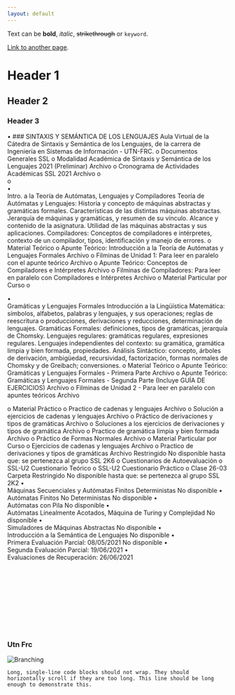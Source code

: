 ```yaml
---
layout: default
---
```


Text can be **bold**, _italic_, ~~strikethrough~~ or `keyword`.

[Link to another page](./another-page.html).

 

# Header 1

 

## Header 2

 

### Header 3

•	### SINTAXIS Y SEMÁNTICA DE LOS LENGUAJES
Aula Virtual de la Cátedra de Sintaxis y Semántica de los Lenguajes, de la carrera de Ingeniería en Sistemas de Información - UTN-FRC.
o	Documentos Generales SSL
o	 Modalidad Académica de Sintaxis y Semántica de los Lenguajes 2021 (Preliminar) Archivo
o	 Cronograma de Actividades Académicas SSL 2021 Archivo
o	 
o	 
•	 
Intro. a la Teoría de Autómatas, Lenguajes y Compiladores
Teoría de Autómatas y Lenguajes: Historia y concepto de máquinas abstractas y gramáticas formales. Características de las distintas máquinas abstractas. Jerarquía de máquinas y gramáticas, y resumen de su vínculo. Alcance y contenido de la asignatura. Utilidad de las máquinas abstractas y sus aplicaciones. Compiladores: Conceptos de compiladores e intérpretes, contexto de un compilador, tipos, identificación y manejo de errores.
o	Material Teórico
o	 Apunte Teórico: Introducción a la Teoría de Autómatas y Lenguajes Formales Archivo
o	 Filminas de Unidad 1: Para leer en paralelo con el apunte teórico Archivo
o	 Apunte Teórico: Conceptos de Compiladores e Intérpretes Archivo
o	 Filminas de Compiladores: Para leer en paralelo con Compiladores e Intérpretes Archivo
o	Material Particular por Curso
o	 

•	 
Gramáticas y Lenguajes Formales
Introducción a la Lingüística Matemática: símbolos, alfabetos, palabras y lenguajes, y sus operaciones; reglas de reescritura o producciones, derivaciones y reducciones, determinación de lenguajes. Gramáticas Formales: definiciones, tipos de gramáticas, jerarquía de Chomsky. Lenguajes regulares: gramáticas regulares, expresiones regulares. Lenguajes independientes del contexto: su gramática, gramática limpia y bien formada, propiedades. Análisis Sintáctico: concepto, árboles de derivación, ambigüedad, recursividad, factorización, formas normales de Chomsky y de Greibach; conversiones.
o	Material Teórico
o	 Apunte Teórico: Gramáticas y Lenguajes Formales - Primera Parte Archivo
o	 Apunte Teórico: Gramáticas y Lenguajes Formales - Segunda Parte (Incluye GUÍA DE EJERCICIOS) Archivo
o	 Filminas de Unidad 2 - Para leer en paralelo con apuntes teóricos Archivo

o	Material Práctico
o	 Practico de cadenas y lenguajes Archivo
o	 Solución a ejercicios de cadenas y lenguajes Archivo
o	 Práctico de derivaciones y tipos de gramáticas Archivo
o	 Soluciones a los ejercicios de derivaciones y tipos de gramática Archivo
o	 Practico de gramática limpia y bien formada Archivo
o	 Práctico de Formas Normales Archivo
o	Material Particular por Curso
o	 Ejercicios de cadenas y lenguajes Archivo
o	 Practico de derivaciones y tipos de gramáticas Archivo
Restringido No disponible hasta que: se pertenezca al grupo SSL 2K6
o	Cuestionarios de Autoevaluación
o	 SSL-U2 Cuestionario Teórico
o	 SSL-U2 Cuestionario Práctico
o	 Clase 26-03 Carpeta
Restringido No disponible hasta que: se pertenezca al grupo SSL 2K2
•	 
Máquinas Secuenciales y Autómatas Finitos Deterministas
No disponible
•	 
Autómatas Finitos No Deterministas
No disponible
•	 
Autómatas con Pila
No disponible
•	 
Autómatas Linealmente Acotados, Máquina de Turing y Complejidad
No disponible
•	 
Simuladores de Máquinas Abstractas
No disponible
•	 
Introducción a la Semántica de Lenguajes
No disponible
•	 
Primera Evaluación Parcial: 08/05/2021
No disponible
•	 
Segunda Evaluación Parcial: 19/06/2021
•	 
Evaluaciones de Recuperación: 26/06/2021


```js
  
 
 
 
 

```

```
 
 
 
 
```

 

 

### Utn Frc

![Branching](https://mobbyt.com/media/gallery/fc9e62695def29ccdb9eb3fed5b4c8c8/515391f9_2019-09-08-mobbyt.png)


 
```
Long, single-line code blocks should not wrap. They should horizontally scroll if they are too long. This line should be long enough to demonstrate this.
```

 
